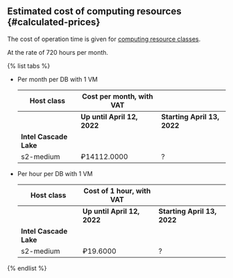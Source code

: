 ## Estimated cost of computing resources {#calculated-prices}

The cost of operation time is given for [computing resource classes](../../ydb/concepts/databases.md#compute-units).

At the rate of 720 hours per month.

{% list tabs %}

- Per month per DB with 1 VM

  | Host class | Cost per month, with VAT | |
  | ----- | ----- | -----
  | | **Up until April 12, 2022** | **Starting April 13, 2022** |
  | **Intel Cascade Lake** |
  | s2-medium | ₽14112.0000 | ?

- Per hour per DB with 1 VM

  | Host class | Cost of 1 hour, with VAT | |
  | ----- | ----- | -----
  | | **Up until April 12, 2022** | **Starting April 13, 2022** |
  | **Intel Cascade Lake** |
  | s2-medium | ₽19.6000 | ?

{% endlist %}
